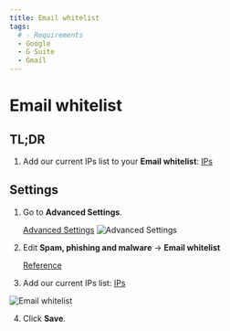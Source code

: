 ```yaml
---
title: Email whitelist
tags:
  # - Requirements
  - Google
  - G Suite
  - Gmail
---
```

# Email whitelist

## TL;DR

1. Add our current IPs list to your **Email whitelist**: [IPs](../ips.html#comma-separated)

## Settings

1. Go to **Advanced Settings**.

   [Advanced Settings](https://admin.google.com/AdminHome#ServiceSettings/service=email&subtab=filters)
![Advanced Settings](https://cdn.phishx.io/phishx-docs/images/google_admin_05.webp)

2. Edit **Spam, phishing and malware** -> **Email whitelist**

   [Reference](https://support.google.com/a/answer/60751)

3. Add our current IPs list: [IPs](../ips.html#comma-separated)

![Email whitelist](https://cdn.phishx.io/phishx-docs/images/google_admin_06.webp)

4. Click **Save**.